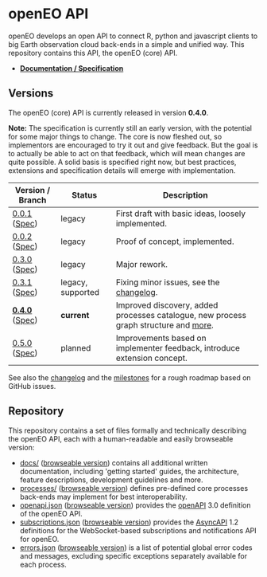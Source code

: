 # openEO API

openEO develops an open API to connect R, python and javascript clients to big Earth observation cloud back-ends in a simple and unified way. This repository contains this API, the openEO (core) API.

* **[Documentation / Specification](https://open-eo.github.io/openeo-api/v/0.4.0/index.html)**

## Versions

The openEO (core) API is currently released in version **0.4.0**.

**Note:** The specification is currently still an early version, with the potential for some major things to change. The core is now fleshed out, so implementors are encouraged to try it out and give feedback. But the goal is to actually be able to act on that feedback, which will mean changes are quite possible. A solid basis is specified right now, but best practices, extensions and specification details will emerge with implementation.

| Version / Branch                                             | Status  | Description |
| ------------------------------------------------------------ | ------- | ----------- |
| [0.0.1](https://github.com/Open-EO/openeo-api/tree/0.0.1) ([Spec](https://open-eo.github.io/openeo-api/v/0.0.1/index.html)) | legacy  | First draft with basic ideas, loosely implemented. |
| [0.0.2](https://github.com/Open-EO/openeo-api/tree/0.0.2) ([Spec](https://open-eo.github.io/openeo-api/v/0.0.2/index.html)) | legacy  | Proof of concept, implemented. |
| [0.3.0](https://github.com/Open-EO/openeo-api/tree/0.3.0) ([Spec](https://open-eo.github.io/openeo-api/v/0.3.0/index.html)) | legacy | Major rework. |
| [0.3.1](https://github.com/Open-EO/openeo-api/tree/0.3.1) ([Spec](https://open-eo.github.io/openeo-api/v/0.3.1/index.html)) | legacy, supported | Fixing minor issues, see the [changelog](CHANGELOG.md#031---2018-11-06). |
| [**0.4.0**](https://github.com/Open-EO/openeo-api/tree/0.4.0) ([Spec](https://open-eo.github.io/openeo-api/v/0.4.0/index.html)) | **current** | Improved discovery, added processes catalogue, new process graph structure and [more](CHANGELOG.md#031---2019-02-28). |
| [0.5.0](https://github.com/Open-EO/openeo-api/tree/0.5.0) ([Spec](https://open-eo.github.io/openeo-api/v/0.5.0/index.html)) | planned | Improvements based on implementer feedback, introduce extension concept. |

See also the [changelog](CHANGELOG.md) and the [milestones](https://github.com/Open-EO/openeo-api/milestones) for a rough roadmap based on GitHub issues.

## Repository

This repository contains a set of files formally and technically describing the openEO API, each with a human-readable and easily browseable version:

* [docs/](docs/) ([browseable version](https://open-eo.github.io/openeo-api/v/0.4.0/)) contains all additional written documentation, including 'getting started' guides, the architecture, feature descriptions, development guidelines and more.
* [processes/](processes/) ([browseable version](https://open-eo.github.io/openeo-api/v/0.4.0/processreference/)) defines pre-defined core processes back-ends may implement for best interoperability.
* [openapi.json](openapi.json) ([browseable version](https://open-eo.github.io/openeo-api/v/0.4.0/apireference/)) provides the [openAPI](https://www.openapis.org/) 3.0 definition of the openEO API.
* [subscriptions.json](subscriptions.json) ([browseable version](https://open-eo.github.io/openeo-api/v/0.4.0/apireference-subscriptions/)) provides the [AsyncAPI](https://www.asyncapi.com/) 1.2 definitions for the WebSocket-based subscriptions and notifications API for openEO.
* [errors.json](errors.json) ([browseable version](https://open-eo.github.io/openeo-api/v/0.4.0/errors/#openeo-error-codes)) is a list of potential global error codes and messages, excluding specific exceptions separately available for each process.
